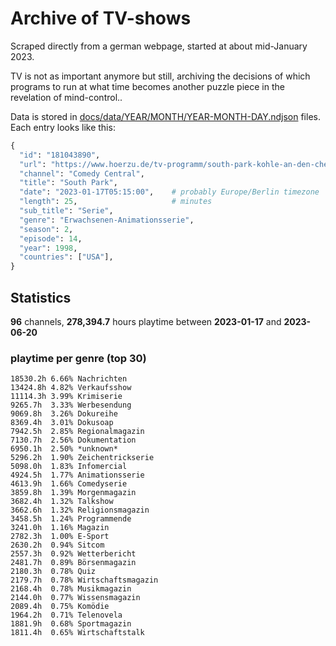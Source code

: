 # Archive of TV-shows

Scraped directly from a german webpage, started at about mid-January 2023.

TV is not as important anymore but still, archiving the decisions of which programs to run at what time
becomes another puzzle piece in the revelation of mind-control.. 

Data is stored in [docs/data/YEAR/MONTH/YEAR-MONTH-DAY.ndjson](docs/data/) files. 
Each entry looks like this:

```python
{
  "id": "181043890", 
  "url": "https://www.hoerzu.de/tv-programm/south-park-kohle-an-den-chefkoch/bid_181043890/", 
  "channel": "Comedy Central", 
  "title": "South Park", 
  "date": "2023-01-17T05:15:00",    # probably Europe/Berlin timezone 
  "length": 25,                     # minutes 
  "sub_title": "Serie", 
  "genre": "Erwachsenen-Animationsserie", 
  "season": 2, 
  "episode": 14, 
  "year": 1998, 
  "countries": ["USA"],
}
```

## Statistics

**96** channels, **278,394.7** hours playtime between **2023-01-17** and **2023-06-20**


### playtime per genre (top 30)

    18530.2h 6.66% Nachrichten
    13424.8h 4.82% Verkaufsshow
    11114.3h 3.99% Krimiserie
    9265.7h  3.33% Werbesendung
    9069.8h  3.26% Dokureihe
    8369.4h  3.01% Dokusoap
    7942.5h  2.85% Regionalmagazin
    7130.7h  2.56% Dokumentation
    6950.1h  2.50% *unknown*
    5296.2h  1.90% Zeichentrickserie
    5098.0h  1.83% Infomercial
    4924.5h  1.77% Animationsserie
    4613.9h  1.66% Comedyserie
    3859.8h  1.39% Morgenmagazin
    3682.4h  1.32% Talkshow
    3662.6h  1.32% Religionsmagazin
    3458.5h  1.24% Programmende
    3241.0h  1.16% Magazin
    2782.3h  1.00% E-Sport
    2630.2h  0.94% Sitcom
    2557.3h  0.92% Wetterbericht
    2481.7h  0.89% Börsenmagazin
    2180.3h  0.78% Quiz
    2179.7h  0.78% Wirtschaftsmagazin
    2168.4h  0.78% Musikmagazin
    2144.0h  0.77% Wissensmagazin
    2089.4h  0.75% Komödie
    1964.2h  0.71% Telenovela
    1881.9h  0.68% Sportmagazin
    1811.4h  0.65% Wirtschaftstalk
